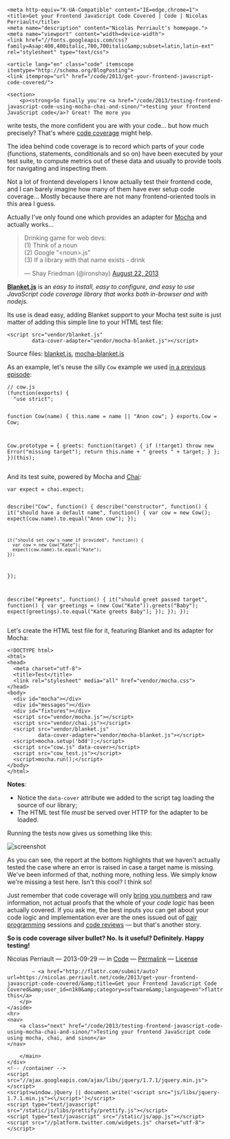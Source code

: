 <html class="no-js" lang="en">
<head>
    <meta charset="utf-8">
    
    <meta http-equiv="X-UA-Compatible" content="IE=edge,chrome=1">
    <title>Get your Frontend JavaScript Code Covered | Code | Nicolas Perriault</title>
    <meta name="description" content="Nicolas Perriault's homepage.">
    <meta name="viewport" content="width=device-width">
    <link href="//fonts.googleapis.com/css?family=Asap:400,400italic,700,700italic&amp;subset=latin,latin-ext" rel="stylesheet" type="text/css">
    
</head>
<body class="code " onload="prettyPrint()">
    <div class="container">
                <main class="contents" role="main">
            

    <article lang="en" class="code" itemscope itemtype="http://schema.org/BlogPosting">
    <link itemprop="url" href="/code/2013/get-your-frontend-javascript-code-covered/">
    
    <section>
        <p><strong>So finally you're <a href="/code/2013/testing-frontend-javascript-code-using-mocha-chai-and-sinon/">testing your frontend JavaScript code</a>? Great! The more you
write tests, the more confident you are with your code… but how much precisely?
That's where <a href="http://en.wikipedia.org/wiki/Code_coverage">code coverage</a> might
help.</strong></p>
<p>The idea behind code coverage is to record which parts of your code (functions,
statements, conditionals and so on) have been executed by your test suite, to
compute metrics out of these data and usually to provide tools for navigating
and inspecting them.</p>
<p>Not a lot of frontend developers I know actually test their frontend code, and I
can barely imagine how many of them have ever setup code coverage… Mostly
because there are not many frontend-oriented tools in this area I guess.</p>
<p>Actually I've only found one which provides an adapter for <a href="http://visionmedia.github.io/mocha/">Mocha</a> and actually
works…</p>
<blockquote class="twitter-tweet tw-align-center">
  <p>
    Drinking game for web devs: <br>
    (1) Think of a noun<br>
    (2) Google &quot;&lt;noun&gt;.js&quot;<br>
    (3) If a library with that name exists - drink
  </p>
  &mdash; Shay Friedman (@ironshay)
  <a href="https://twitter.com/ironshay/statuses/370525864523743232">August 22, 2013</a>
</blockquote>

<p><strong><a href="http://blanketjs.org/">Blanket.js</a></strong> is an <em>easy to install, easy to configure,
and easy to use JavaScript code coverage library that works both in-browser and
with nodejs.</em></p>
<p>Its use is dead easy, adding Blanket support to your Mocha test suite is just
matter of adding this simple line to your HTML test file:</p>
<pre><code>&lt;script src="vendor/blanket.js"
        data-cover-adapter="vendor/mocha-blanket.js"&gt;&lt;/script&gt;
</code></pre>
<p>Source files: <a href="https://raw.github.com/alex-seville/blanket/master/dist/qunit/blanket.min.js">blanket.js</a>,
              <a href="https://raw.github.com/alex-seville/blanket/master/src/adapters/mocha-blanket.js">mocha-blanket.js</a></p>
<p>As an example, let's reuse the silly <code>Cow</code> example we used <a href="/code/2013/testing-frontend-javascript-code-using-mocha-chai-and-sinon/">in a previous episode</a>:</p>
<pre><code>// cow.js
(function(exports) {
  "use strict";

  function Cow(name) {
    this.name = name || "Anon cow";
  }
  exports.Cow = Cow;

  Cow.prototype = {
    greets: function(target) {
      if (!target)
        throw new Error("missing target");
      return this.name + " greets " + target;
    }
  };
})(this);
</code></pre>
<p>And its test suite, powered by Mocha and <a href="http://chaijs.com/">Chai</a>:</p>
<pre><code>var expect = chai.expect;

describe("Cow", function() {
  describe("constructor", function() {
    it("should have a default name", function() {
      var cow = new Cow();
      expect(cow.name).to.equal("Anon cow");
    });

    it("should set cow's name if provided", function() {
      var cow = new Cow("Kate");
      expect(cow.name).to.equal("Kate");
    });
  });

  describe("#greets", function() {
    it("should greet passed target", function() {
      var greetings = (new Cow("Kate")).greets("Baby");
      expect(greetings).to.equal("Kate greets Baby");
    });
  });
});
</code></pre>
<p>Let's create the HTML test file for it, featuring Blanket and its adapter for
Mocha:</p>
<pre><code>&lt;!DOCTYPE html&gt;
&lt;html&gt;
&lt;head&gt;
  &lt;meta charset="utf-8"&gt;
  &lt;title&gt;Test&lt;/title&gt;
  &lt;link rel="stylesheet" media="all" href="vendor/mocha.css"&gt;
&lt;/head&gt;
&lt;body&gt;
  &lt;div id="mocha"&gt;&lt;/div&gt;
  &lt;div id="messages"&gt;&lt;/div&gt;
  &lt;div id="fixtures"&gt;&lt;/div&gt;
  &lt;script src="vendor/mocha.js"&gt;&lt;/script&gt;
  &lt;script src="vendor/chai.js"&gt;&lt;/script&gt;
  &lt;script src="vendor/blanket.js"
          data-cover-adapter="vendor/mocha-blanket.js"&gt;&lt;/script&gt;
  &lt;script&gt;mocha.setup('bdd');&lt;/script&gt;
  &lt;script src="cow.js" data-cover&gt;&lt;/script&gt;
  &lt;script src="cow_test.js"&gt;&lt;/script&gt;
  &lt;script&gt;mocha.run();&lt;/script&gt;
&lt;/body&gt;
&lt;/html&gt;
</code></pre>
<p><strong>Notes</strong>:</p>
<ul>
<li>Notice the <code>data-cover</code> attribute we added to the script tag loading the
  source of our library;</li>
<li>The HTML test file <em>must</em> be served over HTTP for the adapter to be loaded.</li>
</ul>
<p>Running the tests now gives us something like this:</p>
<p><img alt="screenshot" src="/static/code/2013/blanket-coverage.png" /></p>
<p>As you can see, the report at the bottom highlights that we haven't actually
tested the case where an error is raised in case a target name is missing.
We've been informed of that, nothing more, nothing less. We simply know we're
missing a test here. Isn't this cool? I think so!</p>
<p>Just remember that code coverage will only <a href="http://codebetter.com/karlseguin/2008/12/09/code-coverage-use-it-wisely/">bring you numbers</a> and raw
information, not actual proofs that the whole of your <em>code logic</em> has been
actually covered. If you ask me, the best inputs you can get about your code
logic and implementation ever are the ones issued out of <a href="http://www.extremeprogramming.org/rules/pair.html">pair programming</a>
sessions and <a href="http://alexgaynor.net/2013/sep/26/effective-code-review/">code reviews</a> — but that's another story.</p>
<p><strong>So is code coverage silver bullet? No. Is it useful? Definitely. Happy testing!</strong></p>
    </section>
    <aside>
        <p>
            <span class="article-author" itemprop="author" itemscope itemtype="http://schema.org/Person">
                <span itemprop="name">Nicolas Perriault</span> —
            </span>
            <time datetime="2013-09-29" itemprop="datePublished">2013-09-29</time>
            — in <a href="/code/" itemprop="genre">Code</a>
            — <a href="/code/2013/get-your-frontend-javascript-code-covered/">Permalink</a>
            — <a rel="license" href="http://creativecommons.org/licenses/by-sa/3.0/">License</a>
            
            — <a href="http://flattr.com/submit/auto?url=https://nicolas.perriault.net/code/2013/get-your-frontend-javascript-code-covered/&amp;title=Get your Frontend JavaScript Code Covered&amp;user_id=n1k0&amp;category=software&amp;language=en">flattr this</a>
        </p>
    </aside>
    <hr>
    <nav>
        <a class="next" href="/code/2013/testing-frontend-javascript-code-using-mocha-chai-and-sinon/">Testing your frontend JavaScript code using mocha, chai, and sinon</a>
    </nav>
</article>


        </main>
    </div>
    <!-- /container -->
    <script src="//ajax.googleapis.com/ajax/libs/jquery/1.7.1/jquery.min.js"></script>
    <script>window.jQuery || document.write('<script src="js/libs/jquery-1.7.1.min.js"><\/script>')</script>
    <script type="text/javascript" src="/static/js/libs/prettify/prettify.js"></script>
    <script type="text/javascript" src="/static/js/app.js"></script>
    <script src="//platform.twitter.com/widgets.js" charset="utf-8"></script>
</body>
</html>
